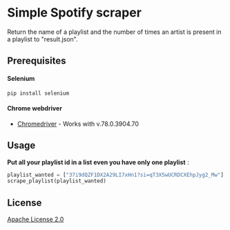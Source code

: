 # Simple Spotify scraper  
Return the name of a playlist and the number of times an artist is present in a playlist to "result.json".  
  
## Prerequisites  
#### Selenium  
```shell
pip install selenium
```  
#### Chrome webdriver  
* [Chromedriver](https://chromedriver.storage.googleapis.com/index.html?path=78.0.3904.70/) - Works with v.78.0.3904.70
  
## Usage  
**Put all your playlist id in a list even you have only one playlist** :
```python
playlist_wanted = ["37i9dQZF1DX2A29LI7xHn1?si=qT3X5wUCRDCXEhpJyg2_Mw"]
scrape_playlist(playlist_wanted)
```  
## License
[Apache License 2.0](https://choosealicense.com/licenses/apache-2.0/)